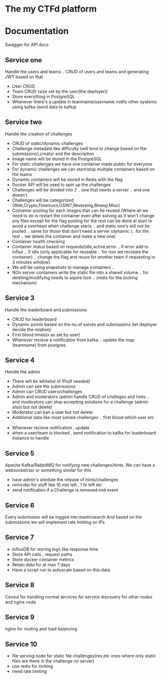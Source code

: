 # The my CTFd platform

# Documentation
Swagger for API docs

## Service one 
Handle the users and teams .. CRUD of users and teams and generating JWT based on that 
* User CRUD
* Team CRUD (size set by the user(the deployer))
* Store everything in PostgreSQL
* Whenever there's a update in teamname/username notify other systems using kafka (send data to kafka)

## Service two 
Handle the creation of challenges 
* CRUD of static/dynamic challenges
* Challenge metadata like difficulty (will tend to change based on the submissions),creator and the description
* Image name will be stored in the PostgreSQL
* For static challenges we have one container made public for everyone 
* For dynamic challenges we can start/stop multiple containers based on the teams 
* Dynamic containers will be stored in Redis with the flag
* Docker API will be used to spin up the challenges
* Challenges will be divided into 2 .. one that needs a server .. and one doesn't
* Challenges will be categorized (Web,Crypto,Forencics,OSINT,Reversing,Binexp,Misc)
* Container pooling for each images that can be reused.(Where all we need to do is restart the container even after solving as it won't change any files except for the flag pooling for the rest can be done at start to avoid a overhead when challenge starts .. and static one's will not be pooled .. same for those that don't need a server (dynamic ).. for the rest .. we delete the container and make a new one)
* Container health checking
* Container status based on requests(idle,active,error .. if error add to influx .. if idle (only applicable for reusable .. for non we recreate the container) .. change the flag and reuse for another team if requesting in 3 minutes window)
* We will be using snapshots to manage containers .. 
* NOn server containers write the static file into a shared volume .. for deleting/modifying needs to aquire lock .. (redis for the locking mechanism)

## Service 3 
Handle the leaderboard and submissions
* CRUD for leaderboard
* Dynamic points based on the no.of solves and submissions  (let deployer decide the relation)
* First blood times(x as set by user)
* Whenever recieve a notification from kafka .. update the map (teamname) from postgres.


## Service 4 
Handle the admin
* There will be whitelist of IPs(if needed)
* Admin can see the submissions
* Admin can CRUD users/challenges
* Admin and moderators (admin handle CRUD of challeges and hints .. and moderators can stop accepting solutions for a challenge (admin also) but not delete)
* Moderator can ban a user but not delete
* Additional data like most solved challenges .. first blood which user etc .. 
* Whenever recieve notification , update
* when a user/team is blocked , send notification to kafka for leaderboard instance to handle

## Service 5 
Apache Kafka/RabbitMQ for notifying new challenges/hints.
We can have a websocket/ssr or something similar for this
* have admin's shedule the release of hints/challenges
* reminder for stuff like 10 min left , 1 hr left etc
* send notification if a Challenge is removed mid event

## Service 6 
Every submission will be logged into elasticsearch
And based on the submissions we will implement rate limiting on IPs

## Service 7
* InfluxDB for storing logs like response time 
* Store API calls , request paths 
* Store docker container metrics
* Retain data for at max 7 days 
* Have a script run to autoscale based on this data

## Service 8
Consul for handling normal services for service discovery for other nodes and nginx node 

## Service 9 
nginx for routing and load balancing 

## Service 10 
* file serving node for static file challenges(rev,etc ones where only static files are there in the challenge no server)
* use redis for locking
* need rate limiting
